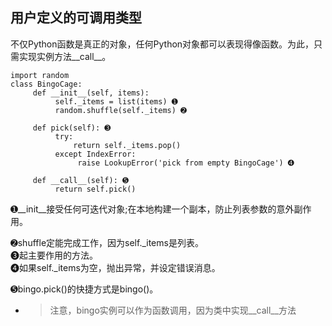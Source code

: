 ## 用户定义的可调用类型

不仅Python函数是真正的对象，任何Python对象都可以表现得像函数。为此，只需实现实例方法\_\_call\_\_。

```
import random
class BingoCage:
     def __init__(self, items): 
          self._items = list(items) ➊ 
          random.shuffle(self._items) ➋

     def pick(self): ➌ 
          try:
              return self._items.pop()
          except IndexError:
               raise LookupError('pick from empty BingoCage') ➍ 

     def __call__(self): ➎
          return self.pick()
```

➊\_\_init\_\_接受任何可迭代对象;在本地构建一个副本，防止列表参数的意外副作用。

➋shuffle定能完成工作，因为self.\_items是列表。  
➌起主要作用的方法。  
➍如果self.\_items为空，抛出异常，并设定错误消息。

➎bingo.pick\(\)的快捷方式是bingo\(\)。

* > 注意，bingo实例可以作为函数调用，因为类中实现\_\_call\_\_方法



